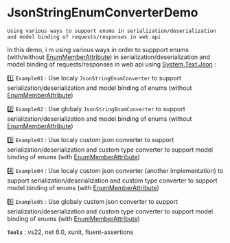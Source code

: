 # JsonStringEnumConverterDemo
```
Using various ways to support enums in serialization/deserialization and model binding of requests/responses in web api
```

In this demo, i m using various ways in order to suppport enums (with/without [EnumMemberAttribute](https://docs.microsoft.com/en-us/dotnet/api/system.runtime.serialization.enummemberattribute)) in serialization/deserialization and model binding of requests/responses in web api using [System.Text.Json](https://docs.microsoft.com/en-us/dotnet/api/system.text.json) :
>
:one: `Example01` : Use localy `JsonStringEnumConverter` to support serialization/deserialization and model binding of enums (without [EnumMemberAttribute](https://docs.microsoft.com/en-us/dotnet/api/system.runtime.serialization.enummemberattribute))
>
:two: `Example02` : Use globaly `JsonStringEnumConverter` to support serialization/deserialization and model binding of enums (without [EnumMemberAttribute](https://docs.microsoft.com/en-us/dotnet/api/system.runtime.serialization.enummemberattribute))
>
:three: `Example03` : Use localy custom json converter to support serialization/deserialization and custom type converter to support model binding of enums (with [EnumMemberAttribute](https://docs.microsoft.com/en-us/dotnet/api/system.runtime.serialization.enummemberattribute))
>
:four: `Example04` : Use localy custom json converter (another implementation) to support serialization/deserialization and custom type converter to support model binding of enums (with [EnumMemberAttribute](https://docs.microsoft.com/en-us/dotnet/api/system.runtime.serialization.enummemberattribute))
>
:five: `Example05` : Use globaly custom json converter to support serialization/deserialization and custom type converter to support model binding of enums (with [EnumMemberAttribute](https://docs.microsoft.com/en-us/dotnet/api/system.runtime.serialization.enummemberattribute))

**`Tools`** : vs22, net 6.0, xunit, fluent-assertions